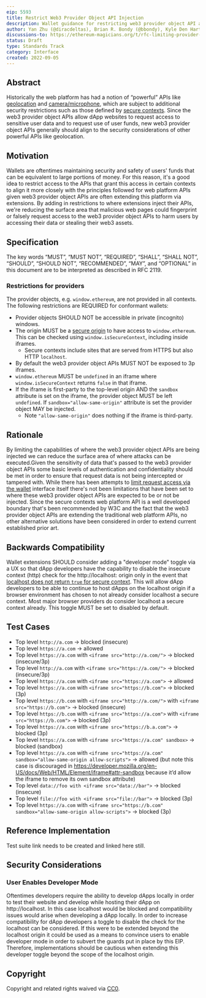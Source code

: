 ```yaml
---
eip: 5593
title: Restrict Web3 Provider Object API Injection
description: Wallet guidance for restricting web3 provider object API access to secure contexts for improved privacy and security for wallet users.
author: Yan Zhu (@diracdeltas), Brian R. Bondy (@bbondy), Kyle Den Hartog (@kdenhartog)
discussions-to: https://ethereum-magicians.org/t/rfc-limiting-provider-object-injection-to-secure-contexts/10670
status: Draft
type: Standards Track
category: Interface
created: 2022-09-05
---
```


## Abstract

Historically the web platform has had a notion of “powerful” APIs like [geolocation](https://www.w3.org/TR/geolocation/) and [camera/microphone](https://www.w3.org/TR/mediacapture-streams/), which are subject to additional security restrictions such as those defined by [secure contexts](https://www.w3.org/TR/secure-contexts/). Since the web3 provider object APIs allow dApp websites to request access to sensitive user data and to request use of user funds, new web3 provider object APIs generally should align to the security considerations of other powerful APIs like geolocation.

## Motivation

Wallets are oftentimes maintaining security and safety of users' funds that can be equivalent to large portions of money. For this reason, it's a good idea to restrict access to the APIs that grant this access in certain contexts to align it more closely with the principles followed for web platform APIs given web3 provider object APIs are often extending this platform via extensions. By adding in restrictions to where extensions inject their APIs, we're reducing the surface area that malicious web pages could fingerprint or falsely request access to the web3 provider object APIs to harm users by accessing their data or stealing their web3 assets.

## Specification

The key words “MUST”, “MUST NOT”, “REQUIRED”, “SHALL”, “SHALL NOT”, “SHOULD”, “SHOULD NOT”, “RECOMMENDED”, “MAY”, and “OPTIONAL” in this document are to be interpreted as described in RFC 2119.

### Restrictions for providers

The provider objects, e.g. `window.ethereum`, are not provided in all contexts. The following restrictions are REQUIRED for conformant wallets:

- Provider objects SHOULD NOT be accessible in private (incognito) windows.
- The origin MUST be a [secure origin](https://www.chromium.org/Home/chromium-security/prefer-secure-origins-for-powerful-new-features/#definitions) to have access to `window.ethereum`. This can be checked using `window.isSecureContext`, including inside iframes.
    - Secure contexts include sites that are served from HTTPS but also HTTP `localhost`.
- By default the web3 provider object APIs MUST NOT be exposed to 3p iframes.
- `window.ethereum` MUST be `undefined` in an iframe where `window.isSecureContext` returns `false` in that iframe.
- If the iframe is first-party to the top-level origin AND the `sandbox` attribute is set on the iframe, the provider object MUST be left `undefined`. If `sandbox="allow-same-origin"` attribute is set the provider object MAY be injected. 
    - Note `"allow-same-origin"` does nothing if the iframe is third-party.

## Rationale

By limiting the capabilities of where the web3 provider object APIs are being injected we can reduce the surface area of where attacks can be executed.Given the sensitivity of data that's passed to the web3 provider object APIs some basic levels of authentication and confidentiality should be met in order to ensure that request data is not being intercepted or tampered with. While there has been attempts to [limit request access via the wallet](./eip-2255.md) interface itself there's not been limitations that have been set to where these web3 provider object APIs are expected to be or not be injected. Since the secure contexts web platform API is a well developed boundary that's been recommended by W3C and the fact that the web3 provider object APIs are extending the traditional web platform APIs, no other alternative solutions have been considered in order to extend current established prior art.


## Backwards Compatibility

Wallet extensions SHOULD consider adding a "developer mode" toggle via a UX so that dApp developers have the capability to disable the insecure context (http) check for the http://localhost:<any-port> origin only in the event that [localhost does not return `true` for secure context](https://www.w3.org/TR/secure-contexts/#localhost). This will allow dApp developers to be able to continue to host dApps on the localhost origin if a browser environment has chosen to not already consider localhost a secure context. Most major browser providers do consider localhost a secure context already. This toggle MUST be set to disabled by default.

## Test Cases

- Top level `http://a.com` -> blocked (insecure)
- Top level `https://a.com` -> allowed
- Top level `https://a.com` with `<iframe src="http://a.com/">` -> blocked (insecure/3p)
- Top level `http://a.com` with `<iframe src="https://a.com/">` -> blocked (insecure/3p)
- Top level `https://a.com` with `<iframe src="https://a.com">` -> allowed
- Top level `https://a.com` with `<iframe src="https://b.com">` -> blocked (3p)
- Top level `https://b.com` with `<iframe src="http://a.com/">` with `<iframe src="https://b.com">` -> blocked (insecure)
- Top level `https://b.com` with `<iframe src="https://a.com">` with `<iframe src="https://b.com">` -> blocked (3p)
- Top level `https://a.com` with `<iframe src="https://b.a.com">` -> blocked (3p)
- Top level `https://a.com` with `<iframe src="https://a.com" sandbox>` -> blocked (sandbox)
- Top level `https://a.com` with `<iframe src="https://a.com" sandbox="allow-same-origin allow-scripts">` -> allowed (but note this case is discouraged in https://developer.mozilla.org/en-US/docs/Web/HTML/Element/iframe#attr-sandbox because it’d allow the iframe to remove its own sandbox attribute)
- Top level `data://foo with <iframe src="data://bar">` -> blocked (insecure)
- Top level `file://foo with <iframe src="file://bar">` -> blocked (3p)
- Top level `https://a.com` with `<iframe src="https://b.com" sandbox="allow-same-origin allow-scripts">` -> blocked (3p)

## Reference Implementation

Test suite link needs to be created and linked here still.

## Security Considerations

### User Enables Developer Mode 

Oftentimes developers require the ability to develop dApps locally in order to test their website and develop while hosting their dApp on http://localhost. In this case localhost would be blocked and compatibility issues would arise when developing a dApp locally. In order to increase compatibility for dApp developers a toggle to disable the check for the localhost can be considered. If this were to be extended beyond the localhost origin it could be used as a means to convince users to enable developer mode in order to subvert the guards put in place by this EIP. Therefore, implementations should be cautious when extending this developer toggle beyond the scope of the localhost origin.

## Copyright

Copyright and related rights waived via [CC0](../LICENSE.md).
